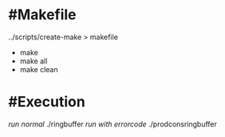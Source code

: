 #Makefile
==========
../scripts/create-make > makefile
- make 
- make all
- make clean

#Execution
==========
*run normal*
./ringbuffer
*run with errorcode*
./prodconsringbuffer
